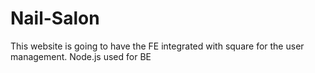 # Nail-Salon
This website is going to have the FE integrated with square for the user management. Node.js used for BE
